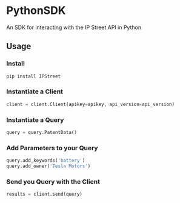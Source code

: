 # PythonSDK
An SDK for interacting with the IP Street API in Python

## Usage
### Install
```python
pip install IPStreet
```
### Instantiate a Client
```python
client = client.Client(apikey=apikey, api_version=api_version)
```
### Instantiate a Query
```python
query = query.PatentData()
```
### Add Parameters to your Query
```python
query.add_keywords('battery')
query.add_owner('Tesla Motors')
```
### Send you Query with the Client
```python
results = client.send(query)
```

